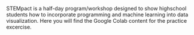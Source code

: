 STEMpact is a half-day program/workshop designed to show highschool students how to incorporate programming and machine learning into data visualization. Here you will find the Google Colab content for the practice excercise.
